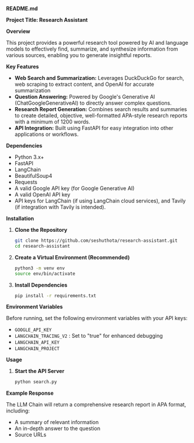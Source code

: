 **README.md**

**Project Title: Research Assistant**

**Overview**

This project provides a powerful research tool powered by AI and language models to effectively find, summarize, and synthesize information from various sources, enabling you to generate insightful reports.

**Key Features**

* **Web Search and Summarization:** Leverages DuckDuckGo for search, web scraping to extract content, and OpenAI for accurate summarization
* **Question Answering:** Powered by Google's Generative AI (ChatGoogleGenerativeAI) to directly answer complex questions.
* **Research Report Generation:** Combines search results and summaries to create detailed, objective, well-formatted APA-style research reports with a minimum of 1200 words. 
* **API Integration:** Built using FastAPI for easy integration into other applications or workflows.

**Dependencies**

* Python 3.x+
* FastAPI
* LangChain
* BeautifulSoup4
* Requests
* A valid Google API key (for Google Generative AI)
* A valid OpenAI API key 
* API keys for LangChain (if using LangChain cloud services), and Tavily (if integration with Tavily is intended).

**Installation**

1. **Clone the Repository**
   ```bash
   git clone https://github.com/seshuthota/research-assistant.git
   cd research-assistant
   ```

2. **Create a Virtual Environment (Recommended)**
   ```bash
   python3 -m venv env
   source env/bin/activate
   ```

3. **Install Dependencies**
   ```bash
   pip install -r requirements.txt
   ```

**Environment Variables**

Before running, set the following environment variables with your API keys:

* `GOOGLE_API_KEY`
* `LANGCHAIN_TRACING_V2` : Set to "true" for enhanced debugging
* `LANGCHAIN_API_KEY`
* `LANGCHAIN_PROJECT`

**Usage**

1. **Start the API Server**
   ```bash
   python search.py
   ```


**Example Response**

The LLM Chain will return a comprehensive research report in APA format, including:

* A summary of relevant information
* An in-depth answer to the question 
* Source URLs
